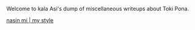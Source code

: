 Welcome to kala Asi's dump of miscellaneous writeups about Toki Pona.

[nasin mi | my style](./nasin-mi)
